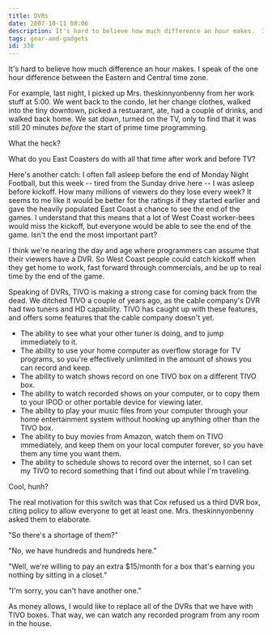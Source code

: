 ```yaml
---
title: DVRs
date: 2007-10-11 08:06
description: It's hard to believe how much difference an hour makes.  I speak of the one hour difference between the Eastern and Central time zone.  For example, last night, I picked up Mrs. theskinnyonbenny from her work stuff at 5:00.  We went back to the condo, let her change clothes, walked into the tiny downtown, picked a restuarant, ate, had a couple of drinks, and walked back home. 
tags: gear-and-gadgets
id: 330
---
```

It's hard to believe how much difference an hour makes.  I speak of the one hour difference between the Eastern and Central time zone.

For example, last night, I picked up Mrs. theskinnyonbenny from her work stuff at 5:00.  We went back to the condo, let her change clothes, walked into the tiny downtown, picked a restuarant, ate, had a couple of drinks, and walked back home.  We sat down, turned on the TV, only to find that it was still 20 minutes *before* the start of prime time programming.  

What the heck?  

What do you East Coasters do with all that time after work and before TV?  

Here's another catch:  I often fall asleep before the end of Monday Night Football, but this week -- tired from the Sunday drive here -- I was asleep before kickoff.  How many millions of viewers do they lose every week?  It seems to me like it would be better for the ratings if they started earlier and gave the heavily populated East Coast a chance to see the end of the games.  I understand that this means that a lot of West Coast worker-bees would miss the kickoff, but everyone would be able to see the end of the game.  Isn't the end the most important part?

I think we're nearing the day and age where programmers can assume that their viewers have a DVR.  So West Coast people could catch kickoff when they get home to work, fast forward through commercials, and be up to real time by the end of the game.

Speaking of DVRs, TIVO is making a strong case for coming back from the dead.  We ditched TIVO a couple of years ago, as the cable company's DVR had two tuners and HD capability.  TIVO has caught up with these features, and offers some features that the cable company doesn't yet.

<ul><li>The ability to see what your other tuner is doing, and to jump immediately to it.</li><li>The ability to use your home computer as overflow storage for TV programs, so you're effectively unlimited in the amount of shows you can record and keep.</li><li>The ability to watch shows record on one TIVO box on a different TIVO box.</li><li>The ability to watch recorded shows on your computer, or to copy them to your IPOD or other portable device for viewing later.</li><li>The ability to play your music files from your computer through your home entertainment system without hooking up anything other than the TIVO box.</li><li>The ability to buy movies from Amazon, watch them on TIVO immediately, and keep them on your local computer forever, so you have them any time you want them.</li><li>The ability to schedule shows to record over the internet, so I can set my TIVO to record something that I find out about while I'm traveling.</li></ul>

Cool, hunh?

The real motivation for this switch was that Cox refused us a third DVR box, citing policy to allow everyone to get at least one.  Mrs. theskinnyonbenny asked them to elaborate.

"So there's a shortage of them?"

"No, we have hundreds and hundreds here."

"Well, we're willing to pay an extra $15/month for a box that's earning you nothing by sitting in a closet."

"I'm sorry, you can't have another one."

As money allows, I would like to replace all of the DVRs that we have with TIVO boxes.  That way, we can watch any recorded program from any room in the house.